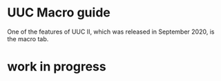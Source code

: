 # UUC Macro guide

One of the features of UUC II, which was released in September 2020, is the macro tab.

# work in progress
